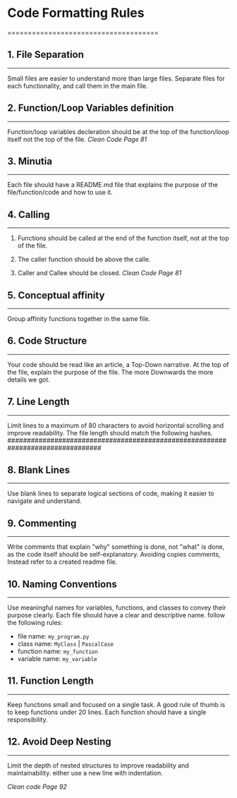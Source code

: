 # Code Formatting Rules
=====================================

## 1. File Separation
-------------------------------
Small files are easier to understand more than large files.
Separate files for each functionality, and call them in the main file.

## 2. Function/Loop Variables definition
-------------------------------
Function/loop variables decleration should be at the top of the function/loop itself not the top of the file.
*Clean Code Page 81*


## 3. Minutia
-------------------------------
Each file should have a README.md file that explains the purpose of the file/function/code and how to use it.


## 4. Calling
-------------------------------
1. Functions should be called at the end of the function itself, not at the top of the file.

2. The caller function should be above the calle.

3. Caller and Callee should be closed.
*Clean Code Page 81*

## 5. Conceptual affinity
-------------------------------
Group affinity functions together in the same file.

## 6. Code Structure
-------------------------------
Your code should be read like an article, a Top-Down narrative.
At the top of the file, explain the purpose of the file. The more Downwards the more details we got.

## 7. Line Length
-----------------
Limit lines to a maximum of 80 characters to avoid horizontal scrolling and improve readability. The file length should match the following hashes.
################################################################################

## 8. Blank Lines
-----------------
Use blank lines to separate logical sections of code, making it easier to navigate and understand.


## 9. Commenting
----------------
Write comments that explain "why" something is done, not "what" is done, as the code itself should be self-explanatory.
Avoiding copies comments, Instead refer to a created readme file.

## 10. Naming Conventions
-------------------------
Use meaningful names for variables, functions, and classes to convey their purpose clearly. 
Each file should have a clear and descriptive name.
follow the following rules:
- file name: ```my_program.py```
- class name: ```MyClass``` | ```PascalCase```
- function name: ```my_function```
- variable name: ```my_variable```

## 11. Function Length
---------------------
Keep functions small and focused on a single task. A good rule of thumb is to keep functions under 20 lines. Each function should have a single responsibility.


## 12. Avoid Deep Nesting
-------------------------
Limit the depth of nested structures to improve readability and maintainability. either use a new line with indentation.



*Clean code Page 92*
